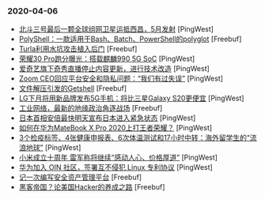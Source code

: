 ### 2020-04-06

* [北斗三号最后一颗全球组网卫星运抵西昌，5月发射](https://www.pingwest.com/w/208061) [PingWest]
* [PolyShell：一款适用于Bash、Batch、PowerShell的polyglot](https://www.freebuf.com/sectool/228758.html) [Freebuf]
* [Turla利用水坑攻击植入后门](https://www.freebuf.com/articles/network/230436.html) [Freebuf]
* [荣耀30 Pro跑分曝光：搭载麒麟990 5G SoC](https://www.pingwest.com/w/208060) [PingWest]
* [爱奇艺旗下奇秀直播停止内容更新，进行技术改造](https://www.pingwest.com/w/208059) [PingWest]
* [Zoom CEO回应平台安全和隐私问题：“我们有过失误”](https://www.pingwest.com/w/208058) [PingWest]
* [文件解压引发的Getshell](https://www.freebuf.com/articles/others-articles/229928.html) [Freebuf]
* [LG下月将用新品牌发布5G手机：将比三星Galaxy S20更便宜](https://www.pingwest.com/w/208057) [PingWest]
* [工业网络，最新的地缘政治角逐战场](https://www.freebuf.com/articles/neopoints/230767.html) [Freebuf]
* [日本首相安倍最快明天宣布日本进入紧急状态](https://www.pingwest.com/w/208056) [PingWest]
* [如何在华为MateBook X Pro 2020上打王者荣耀？](https://www.pingwest.com/a/207937) [PingWest]
* [3个检疫标签、4张健康申报表、6次体温测试和17小时中转：海外留学生的“流浪地球”](https://www.pingwest.com/a/207871) [PingWest]
* [小米成立十周年 雷军称将继续“感动人心、价格厚道”](https://www.pingwest.com/w/208055) [PingWest]
* [华为加入 OIN 社区，签署互不侵犯 Linux 专利协议](https://www.pingwest.com/w/208054) [PingWest]
* [记一次编写安全资产管理平台](https://www.freebuf.com/sectool/231097.html) [Freebuf]
* [黑客帝国？论美国Hacker的养成之路](https://www.freebuf.com/articles/neopoints/230985.html) [Freebuf]
